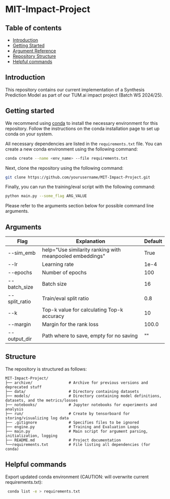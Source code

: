 # MIT-Impact-Project

## Table of contents
* [Introduction](#introduction)
* [Getting Started](#getting-started)
* [Argument Reference](#arguments)
* [Repository Structure](#structure)
* [Helpful commands](#helpful-commands)


## Introduction
This repository contains our current implementation of a Synthesis Prediction Model as part of our TUM.ai impact project (Batch WS 2024/25).

## Getting started
We recommend using [conda](https://docs.conda.io/docs/user-guide/install/) to install the necessary environment for this repository. Follow the instructions on the conda installation page to set up conda on your system.

All necessary dependencies are listed in the `requirements.txt` file. You can create a new conda environment using the following command:

```bash
conda create --name <env_name> --file requirements.txt
```

Next, clone the repository using the following command:

```bash
git clone https://github.com/yourusername/MIT-Impact-Project.git
```

Finally, you can run the training/eval script with the following command:

```bash
python main.py --some_flag ARG_VALUE
```

Please refer to the arguments section below for possible command line arguments.

## Arguments
| Flag        | Explanation                                | Default |
|-------------|--------------------------------------------|---------|
| --sim_emb   | help="Use similarity ranking with meanpooled embeddings" | True |
| --lr        | Learning rate                              | 1e-4    |
| --epochs    | Number of epochs                           | 100     |
| --batch_size| Batch size                                 | 16      |
| --split_ratio| Train/eval split ratio                    | 0.8     |
| --k         | Top-k value for calculating Top-k accuracy | 10      |
| --margin    | Margin for the rank loss                   | 100.0   |
| --output_dir| Path where to save, empty for no saving    | ""      |

## Structure
The repository is structured as follows:

```
MIT-Impact-Project/
├── archive/                # Archive for previous versions and deprecated stuff
├── data/                   # Directory containing datasets
├── models/                 # Directory containing model definitions, datasets, and the metrics/losses
├── notebooks/              # Jupyter notebooks for experiments and analysis
├── run/                    # Create by tensorboard for storing/visualizing log data
├── .gitignore              # Specifies files to be ignored
├── engine.py               # Training and Evaluation Loops
├── main.py                 # Main script for argument parsing, initialization, logging
├── README.md               # Project documentation
└──requirements.txt         # File listing all dependencies (for conda)
```

## Helpful commands
Export updated conda environment (CAUTION: will overwrite current requirements.txt):
```bash
 conda list -e > requirements.txt
```